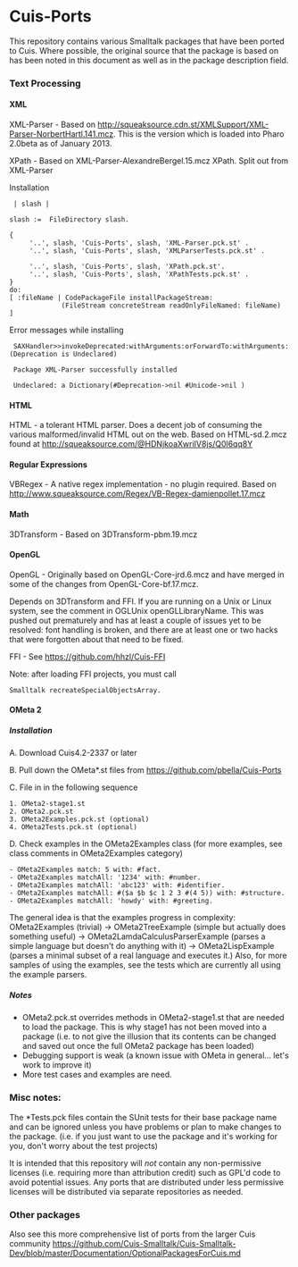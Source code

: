 Cuis-Ports
==========

This repository contains various Smalltalk packages that have been ported to Cuis.  Where possible, the original source that the package is based on has been noted in this document as well as in the package description field.

### Text Processing

#### XML

XML-Parser - Based on http://squeaksource.cdn.st/XMLSupport/XML-Parser-NorbertHartl.141.mcz. This is the version which 
is loaded into Pharo 2.0beta as of January 2013.

XPath - Based on XML-Parser-AlexandreBergel.15.mcz XPath.  Split out from XML-Parser

Installation

     | slash |

    slash :=  FileDirectory slash.

    {
         '..', slash, 'Cuis-Ports', slash, 'XML-Parser.pck.st' .
         '..', slash, 'Cuis-Ports', slash, 'XMLParserTests.pck.st' .

         '..', slash, 'Cuis-Ports', slash, 'XPath.pck.st'.
         '..', slash, 'Cuis-Ports', slash, 'XPathTests.pck.st' .
    }
    do:
    [ :fileName | CodePackageFile installPackageStream:
                 (FileStream concreteStream readOnlyFileNamed: fileName)
    ]    

Error messages while installing

     SAXHandler>>invokeDeprecated:withArguments:orForwardTo:withArguments: 
    (Deprecation is Undeclared) 

     Package XML-Parser successfully installed

     Undeclared: a Dictionary(#Deprecation->nil #Unicode->nil )

	 
#### HTML

HTML - a tolerant HTML parser.  Does a decent job of consuming the various malformed/invalid HTML out on the web.  Based on HTML-sd.2.mcz found at http://squeaksource.com/@HDNjkoaXwriIV8js/Q0l6qq8Y


#### Regular Expressions

VBRegex - A native regex implementation - no plugin required.
Based on http://www.squeaksource.com/Regex/VB-Regex-damienpollet.17.mcz


#### Math


3DTransform - Based on 3DTransform-pbm.19.mcz


#### OpenGL

OpenGL - Originally based on OpenGL-Core-jrd.6.mcz and have merged in some of the changes from OpenGL-Core-bf.17.mcz.  

Depends on 3DTransform and FFI.  If you are running on a Unix or Linux system, see the comment in OGLUnix openGLLibraryName. This was pushed out prematurely and has at least a couple of issues yet to be resolved: font handling is broken, and there are at least one or two hacks that were forgotten about that need to be fixed. 

FFI - See https://github.com/hhzl/Cuis-FFI

Note: after loading FFI projects, you must call 
    
	Smalltalk recreateSpecialObjectsArray.
	

#### OMeta 2

##### Installation

A. Download Cuis4.2-2337 or later

B. Pull down the OMeta*.st files from https://github.com/pbella/Cuis-Ports

C. File in in the  following sequence

	1. OMeta2-stage1.st
	2. OMeta2.pck.st
	3. OMeta2Examples.pck.st (optional)
	4. OMeta2Tests.pck.st (optional)

D. Check examples in the OMeta2Examples class (for more examples, see class comments in OMeta2Examples category)

	- OMeta2Examples match: 5 with: #fact.
	- OMeta2Examples matchAll: '1234' with: #number.
	- OMeta2Examples matchAll: 'abc123' with: #identifier.
	- OMeta2Examples matchAll: #($a $b $c 1 2 3 #(4 5)) with: #structure.
	- OMeta2Examples matchAll: 'howdy' with: #greeting.

The general idea is that the examples progress in complexity: OMeta2Examples (trivial) -> OMeta2TreeExample (simple but actually does something useful) -> OMeta2LamdaCalculusParserExample (parses a simple language but doesn't do anything with it) -> OMeta2LispExample (parses a minimal subset of a real language and executes it.)  Also, for more samples of using the examples, see the tests which are currently all using the example parsers.

##### Notes
- OMeta2.pck.st overrides methods in OMeta2-stage1.st that are needed to load the package.  This is why stage1 has not been moved into a package (i.e. to not give the illusion that its contents can be changed and saved out once the full OMeta2 package has been loaded)
- Debugging support is weak (a known issue with OMeta in general... let's work to improve it)
- More test cases and examples are need.

### Misc notes: 


The *Tests.pck files contain the SUnit tests for their base package name and can be ignored unless you have problems or plan to make changes to the package.  (i.e. if you just want to use the package and it's working for you, don't worry about the test projects)

It is intended that this repository will *not* contain any non-permissive licenses (i.e. requiring more than attribution credit) such as GPL'd code to avoid potential issues.  Any ports that are distributed under less permissive licenses will be distributed via separate repositories as needed.


### Other packages

Also see this more comprehensive list of ports from the larger Cuis community
https://github.com/Cuis-Smalltalk/Cuis-Smalltalk-Dev/blob/master/Documentation/OptionalPackagesForCuis.md
